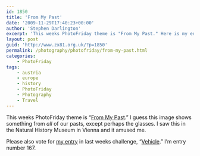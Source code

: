 ```yaml
---
id: 1850
title: 'From My Past'
date: '2009-11-29T17:40:23+00:00'
author: 'Stephen Darlington'
excerpt: 'This weeks PhotoFriday theme is "From My Past." Here is my entry.'
layout: post
guid: 'http://www.zx81.org.uk/?p=1850'
permalink: /photography/photofriday/from-my-past.html
categories:
    - PhotoFriday
tags:
    - austria
    - europe
    - history
    - PhotoFriday
    - Photography
    - Travel
---
```


This weeks PhotoFriday theme is “[From My Past](http://www.photofriday.com/archives/challenge/000933.php).” I guess this image shows something from *all* of our pasts, except perhaps the glasses. I saw this in the Natural History Museum in Vienna and it amused me.

Please also vote for [my entry](http://www.zx81.org.uk/photography/photofriday/vehicle.html) in last weeks challenge, “[Vehicle](http://www.photofriday.com/linkviewer.php?id=931).” I’m entry number 167.